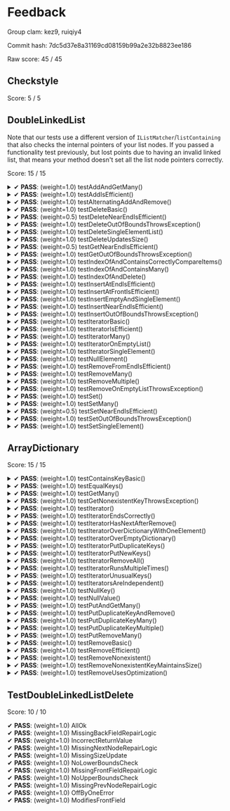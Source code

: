 # Feedback

Group clam: kez9, ruiqiy4

Commit hash: 7dc5d37e8a31169cd08159b99a2e32b8823ee186

Raw score: 45 / 45

## Checkstyle

Score: 5 / 5

## DoubleLinkedList

Note that our tests use a different version of `IListMatcher`/`listContaining` that also checks the
    internal pointers of your list nodes. If you passed a functionality test previously, but lost
    points due to having an invalid linked list, that means your method doesn't set all the list
    node pointers correctly.

Score: 15 / 15

<details>
<summary>✔ <b>PASS</b>: (weight=1.0) testAddAndGetMany()</summary>
</details>

<details>
<summary>✔ <b>PASS</b>: (weight=1.0) testAddIsEfficient()</summary>
</details>

<details>
<summary>✔ <b>PASS</b>: (weight=1.0) testAlternatingAddAndRemove()</summary>
</details>

<details>
<summary>✔ <b>PASS</b>: (weight=1.0) testDeleteBasic()</summary>
</details>

<details>
<summary>✔ <b>PASS</b>: (weight=0.5) testDeleteNearEndIsEfficient()</summary>
</details>

<details>
<summary>✔ <b>PASS</b>: (weight=1.0) testDeleteOutOfBoundsThrowsException()</summary>
</details>

<details>
<summary>✔ <b>PASS</b>: (weight=1.0) testDeleteSingleElementList()</summary>
</details>

<details>
<summary>✔ <b>PASS</b>: (weight=1.0) testDeleteUpdatesSize()</summary>
</details>

<details>
<summary>✔ <b>PASS</b>: (weight=0.5) testGetNearEndIsEfficient()</summary>
</details>

<details>
<summary>✔ <b>PASS</b>: (weight=1.0) testGetOutOfBoundsThrowsException()</summary>
</details>

<details>
<summary>✔ <b>PASS</b>: (weight=1.0) testIndexOfAndContainsCorrectlyCompareItems()</summary>
</details>

<details>
<summary>✔ <b>PASS</b>: (weight=1.0) testIndexOfAndContainsMany()</summary>
</details>

<details>
<summary>✔ <b>PASS</b>: (weight=1.0) testIndexOfAndDelete()</summary>
</details>

<details>
<summary>✔ <b>PASS</b>: (weight=1.0) testInsertAtEndIsEfficient()</summary>
</details>

<details>
<summary>✔ <b>PASS</b>: (weight=1.0) testInsertAtFrontIsEfficient()</summary>
</details>

<details>
<summary>✔ <b>PASS</b>: (weight=1.0) testInsertEmptyAndSingleElement()</summary>
</details>

<details>
<summary>✔ <b>PASS</b>: (weight=1.0) testInsertNearEndIsEfficient()</summary>
</details>

<details>
<summary>✔ <b>PASS</b>: (weight=1.0) testInsertOutOfBoundsThrowsException()</summary>
</details>

<details>
<summary>✔ <b>PASS</b>: (weight=1.0) testIteratorBasic()</summary>
</details>

<details>
<summary>✔ <b>PASS</b>: (weight=1.0) testIteratorIsEfficient()</summary>
</details>

<details>
<summary>✔ <b>PASS</b>: (weight=1.0) testIteratorMany()</summary>
</details>

<details>
<summary>✔ <b>PASS</b>: (weight=1.0) testIteratorOnEmptyList()</summary>
</details>

<details>
<summary>✔ <b>PASS</b>: (weight=1.0) testIteratorSingleElement()</summary>
</details>

<details>
<summary>✔ <b>PASS</b>: (weight=1.0) testNullElement()</summary>
</details>

<details>
<summary>✔ <b>PASS</b>: (weight=1.0) testRemoveFromEndIsEfficient()</summary>
</details>

<details>
<summary>✔ <b>PASS</b>: (weight=1.0) testRemoveMany()</summary>
</details>

<details>
<summary>✔ <b>PASS</b>: (weight=1.0) testRemoveMultiple()</summary>
</details>

<details>
<summary>✔ <b>PASS</b>: (weight=1.0) testRemoveOnEmptyListThrowsException()</summary>
</details>

<details>
<summary>✔ <b>PASS</b>: (weight=1.0) testSet()</summary>
</details>

<details>
<summary>✔ <b>PASS</b>: (weight=1.0) testSetMany()</summary>
</details>

<details>
<summary>✔ <b>PASS</b>: (weight=0.5) testSetNearEndIsEfficient()</summary>
</details>

<details>
<summary>✔ <b>PASS</b>: (weight=1.0) testSetOutOfBoundsThrowsException()</summary>
</details>

<details>
<summary>✔ <b>PASS</b>: (weight=1.0) testSetSingleElement()</summary>
</details>

## ArrayDictionary

Score: 15 / 15

<details>
<summary>✔ <b>PASS</b>: (weight=1.0) testContainsKeyBasic()</summary>
</details>

<details>
<summary>✔ <b>PASS</b>: (weight=1.0) testEqualKeys()</summary>
</details>

<details>
<summary>✔ <b>PASS</b>: (weight=1.0) testGetMany()</summary>
</details>

<details>
<summary>✔ <b>PASS</b>: (weight=1.0) testGetNonexistentKeyThrowsException()</summary>
</details>

<details>
<summary>✔ <b>PASS</b>: (weight=1.0) testIterator()</summary>
</details>

<details>
<summary>✔ <b>PASS</b>: (weight=1.0) testIteratorEndsCorrectly()</summary>
</details>

<details>
<summary>✔ <b>PASS</b>: (weight=1.0) testIteratorHasNextAfterRemove()</summary>
</details>

<details>
<summary>✔ <b>PASS</b>: (weight=1.0) testIteratorOverDictionaryWithOneElement()</summary>
</details>

<details>
<summary>✔ <b>PASS</b>: (weight=1.0) testIteratorOverEmptyDictionary()</summary>
</details>

<details>
<summary>✔ <b>PASS</b>: (weight=1.0) testIteratorPutDuplicateKeys()</summary>
</details>

<details>
<summary>✔ <b>PASS</b>: (weight=1.0) testIteratorPutNewKeys()</summary>
</details>

<details>
<summary>✔ <b>PASS</b>: (weight=1.0) testIteratorRemoveAll()</summary>
</details>

<details>
<summary>✔ <b>PASS</b>: (weight=1.0) testIteratorRunsMultipleTimes()</summary>
</details>

<details>
<summary>✔ <b>PASS</b>: (weight=1.0) testIteratorUnusualKeys()</summary>
</details>

<details>
<summary>✔ <b>PASS</b>: (weight=1.0) testIteratorsAreIndependent()</summary>
</details>

<details>
<summary>✔ <b>PASS</b>: (weight=1.0) testNullKey()</summary>
</details>

<details>
<summary>✔ <b>PASS</b>: (weight=1.0) testNullValue()</summary>
</details>

<details>
<summary>✔ <b>PASS</b>: (weight=1.0) testPutAndGetMany()</summary>
</details>

<details>
<summary>✔ <b>PASS</b>: (weight=1.0) testPutDuplicateKeyAndRemove()</summary>
</details>

<details>
<summary>✔ <b>PASS</b>: (weight=1.0) testPutDuplicateKeyMany()</summary>
</details>

<details>
<summary>✔ <b>PASS</b>: (weight=1.0) testPutDuplicateKeyMultiple()</summary>
</details>

<details>
<summary>✔ <b>PASS</b>: (weight=1.0) testPutRemoveMany()</summary>
</details>

<details>
<summary>✔ <b>PASS</b>: (weight=1.0) testRemoveBasic()</summary>
</details>

<details>
<summary>✔ <b>PASS</b>: (weight=1.0) testRemoveEfficient()</summary>
</details>

<details>
<summary>✔ <b>PASS</b>: (weight=1.0) testRemoveNonexistent()</summary>
</details>

<details>
<summary>✔ <b>PASS</b>: (weight=1.0) testRemoveNonexistentKeyMaintainsSize()</summary>
</details>

<details>
<summary>✔ <b>PASS</b>: (weight=1.0) testRemoveUsesOptimization()</summary>
</details>

## TestDoubleLinkedListDelete

Score: 10 / 10

✔ <b>PASS</b>: (weight=1.0) AllOk  
✔ <b>PASS</b>: (weight=1.0) MissingBackFieldRepairLogic  
✔ <b>PASS</b>: (weight=1.0) IncorrectReturnValue  
✔ <b>PASS</b>: (weight=1.0) MissingNextNodeRepairLogic  
✔ <b>PASS</b>: (weight=1.0) MissingSizeUpdate  
✔ <b>PASS</b>: (weight=1.0) NoLowerBoundsCheck  
✔ <b>PASS</b>: (weight=1.0) MissingFrontFieldRepairLogic  
✔ <b>PASS</b>: (weight=1.0) NoUpperBoundsCheck  
✔ <b>PASS</b>: (weight=1.0) MissingPrevNodeRepairLogic  
✔ <b>PASS</b>: (weight=1.0) OffByOneError  
✔ <b>PASS</b>: (weight=1.0) ModifiesFrontField  
